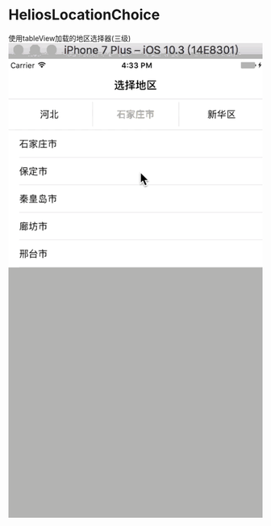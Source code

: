 # HeliosLocationChoice
使用tableView加载的地区选择器(三级)
![image](https://github.com/heliosneverend/HeliosLocationChoice/blob/master/gif/locationGIF.gif)
